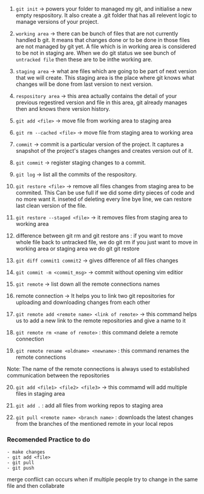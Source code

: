 1. `git init` -> powers your folder to managed my git, and initialise a new empty respository.
   It also create a .git folder that has all relevent logic to manage versions of your project.

2. `working area` -> there can be bunch of files that are not currently handled b git.
   It means that changes done or to be done in those files are not managed by git yet. A file which is in
   working area is considered to be not in staging are. When we do git status we see bunch of `untracked file`
   then these are to be inthe working are.

3. `staging area` -> what are files which are going to be part of next version that we will create.
   This staging area is the place where git knows what changes will be done from last version to next version.

4. `respository area` -> this area actually contains the detail of your previous regestired version
   and file in this area, git already manages then and knows there version history.

5. `git add <file>` -> move file from working area to staging area
6. `git rm --cached <file>` -> move file from staging area to working area

7. `commit` -> commit is a particular version of the project. It captures a snapshot of the project's stages changes
   and creates version out of it.

8. `git commit` -> register staging changes to a commit.
9. `git log` -> list all the commits of the respository.

10. `git restore <file>` -> remove all files changes from staging area to be commited.
    This Can be use full if we did some dirty pieces of code and no more want it. inseted of deleting every line bye line,
    we can restore last clean version of the file.

11. `git restore --staged <file>` -> it removes files from staging area to working area
12. difference between git rm and git restore
    ans : if you want to move whole file back to untracked file, we do git rm
    if you just want to move in working area or staging area we do git git restore

13. `git diff commit1 commit2` -> gives difference of all files changes
14. `git commit -m <commit_msg>` -> commit without opening vim editior
15. `git remote` -> list down all the remote connections names
16. remote connection -> It helps you to link two git repositories for uploading and downloading changes
    from each other

17. `git remote add <remote name> <link of remote>` -> this command helps us to add a new link to the remote repositories
    and give a name to it

18. `git remote rm <name of remote>` : this command delete a remote connection
19. `git remote rename <oldname> <newname>` : this command renames the remote connections

Note: The name of the remote connections is always used to established communication between the repositories

20. `git add <file1> <file2> <file3>` -> this commamd will add multiple files in staging area
21. `git add .` : add all files from working repos to staging area

22. `git pull <remote name> <branch name>` : downloads the latest changes from the branches of the mentioned remote in your local repos

### Recomended Practice to do

    - make changes
    - git add <file>
    - git pull
    - git push

merge conflict can occurs when if multiple people try to change in the same file and then collabrate

